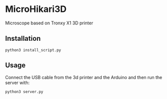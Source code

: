 # MicroHikari3D
Microscope based on Tronxy X1 3D printer


Installation
------------
    python3 install_script.py
    
    
Usage
------
Connect the USB cable from the 3d printer and the Arduino and then run the server with:

    python3 server.py
